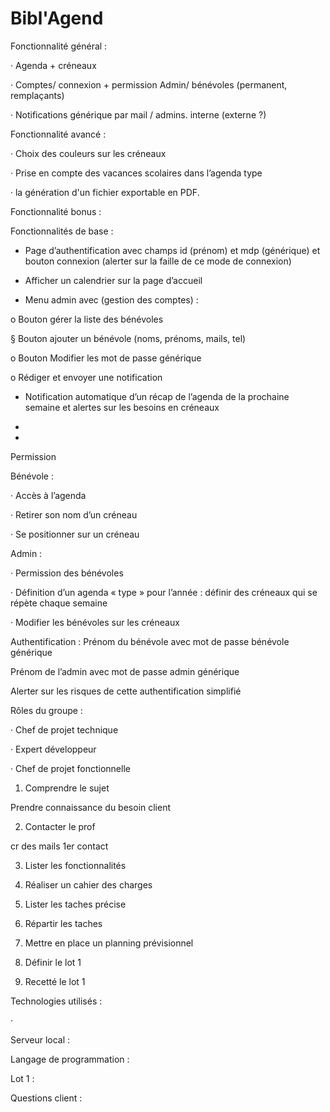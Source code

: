 # Bibl'Agend
Fonctionnalité général :

· Agenda + créneaux

· Comptes/ connexion + permission Admin/ bénévoles (permanent, remplaçants)

· Notifications générique par mail / admins. interne (externe ?)

Fonctionnalité avancé :

· Choix des couleurs sur les créneaux

· Prise en compte des vacances scolaires dans l’agenda type

· la génération d'un fichier exportable en PDF.

Fonctionnalité bonus :

Fonctionnalités de base :

- Page d’authentification avec champs id (prénom) et mdp (générique) et bouton connexion (alerter sur la faille de ce mode de connexion)

- Afficher un calendrier sur la page d’accueil

- Menu admin avec (gestion des comptes) :

o Bouton gérer la liste des bénévoles

§ Bouton ajouter un bénévole (noms, prénoms, mails, tel)

o Bouton Modifier les mot de passe générique

o Rédiger et envoyer une notification

- Notification automatique d’un récap de l’agenda de la prochaine semaine et alertes sur les besoins en créneaux

-

-

Permission

Bénévole :

· Accès à l’agenda

· Retirer son nom d’un créneau

· Se positionner sur un créneau

Admin :

· Permission des bénévoles

· Définition d’un agenda « type » pour l’année : définir des créneaux qui se répète chaque semaine

· Modifier les bénévoles sur les créneaux

Authentification : Prénom du bénévole avec mot de passe bénévole générique

Prénom de l’admin avec mot de passe admin générique

Alerter sur les risques de cette authentification simplifié

Rôles du groupe :

· Chef de projet technique

· Expert développeur

· Chef de projet fonctionnelle

1. Comprendre le sujet

Prendre connaissance du besoin client

2. Contacter le prof

cr des mails 1er contact

3. Lister les fonctionnalités

4. Réaliser un cahier des charges

5. Lister les taches précise

6. Répartir les taches

7. Mettre en place un planning prévisionnel

8. Définir le lot 1

9. Recetté le lot 1

Technologies utilisés :

·

Serveur local :

Langage de programmation :

Lot 1 :

Questions client :